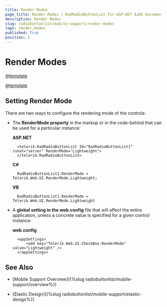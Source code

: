 ```yaml
---
title: Render Modes
page_title: Render Modes | RadRadioButtonList for ASP.NET AJAX Documentation
description: Render Modes
slug: radiobuttonlist/mobile-support/render-modes
tags: render,modes
published: True
position: 2
---
```


# Render Modes

@[template](/_templates/common/render-mode.md#buttons-supported-modes "control: RadRadioButtonList")

@[template](/_templates/common/render-mode.md#do-not-mix-modes-buttons "control: RadRadioButtonList")


## Setting Render Mode

There are two ways to configure the rendering mode of the controls:

* The **RenderMode property** in the markup or in the code-behind that can be used for a particular instance:

	**ASP.NET**

		<telerik:RadRadioButtonList ID="RadRadioButtonList1" runat="server" RenderMode="Lightweight">
		</telerik:RadRadioButtonList>


	**C#**

		RadRadioButtonList1.RenderMode = Telerik.Web.UI.RenderMode.Lightweight;

	**VB**

		RadRadioButtonList1.RenderMode = Telerik.Web.UI.RenderMode.Lightweight


* A **global setting in the web.config** file that will affect the entire application, unless a concrete value is specified for a given control instance:

	**web.config**

		<appSettings>
			<add key="Telerik.Web.UI.CheckBox.RenderMode" value="Lightweight" />
		</appSettings>


## See Also

 * [Mobile Support Overview]({%slug radiobuttonlist/mobile-support/overview%})

 * [Elastic Design]({%slug radiobuttonlist/mobile-support/elastic-design%})


